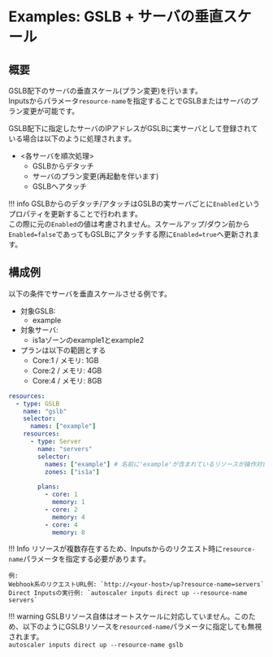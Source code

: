 # Examples: GSLB + サーバの垂直スケール

## 概要

GSLB配下のサーバの垂直スケール(プラン変更)を行います。  
Inputsからパラメータ`resource-name`を指定することでGSLBまたはサーバのプラン変更が可能です。  

GSLB配下に指定したサーバのIPアドレスがGSLBに実サーバとして登録されている場合は以下のように処理されます。  

- &lt;各サーバを順次処理&gt;
    - GSLBからデタッチ
    - サーバのプラン変更(再起動を伴います)   
    - GSLBへアタッチ

!!! info
    GSLBからのデタッチ/アタッチはGSLBの実サーバごとに`Enabled`というプロパティを更新することで行われます。  
    この際に元の`Enabled`の値は考慮されません。スケールアップ/ダウン前から`Enabled=false`であってもGSLBにアタッチする際に`Enabled=true`へ更新されます。  

## 構成例

以下の条件でサーバを垂直スケールさせる例です。

- 対象GSLB:
    - example
- 対象サーバ:
    - is1aゾーンのexample1とexample2
- プランは以下の範囲とする
    - Core:1 / メモリ:  1GB
    - Core:2 / メモリ:  4GB
    - Core:4 / メモリ:  8GB

```yaml
resources:
  - type: GSLB
    name: "gslb"
    selector:
      names: ["example"]
    resources:
      - type: Server
        name: "servers"
        selector:
          names: ["example"] # 名前に'example'が含まれているリソースが操作対象となる
          zones: ["is1a"]
          
        plans:
          - core: 1
            memory: 1
          - core: 2
            memory: 4
          - core: 4
            memory: 8
```

!!! Info
    リソースが複数存在するため、Inputsからのリクエスト時に`resource-name`パラメータを指定する必要があります。  
    
    例:  
    Webhook系のリクエストURL例: `http://<your-host>/up?resource-name=servers`  
    Direct Inputsの実行例: `autoscaler inputs direct up --resource-name servers`  

!!! warning
    GSLBリソース自体はオートスケールに対応していません。このため、以下のようにGSLBリソースを`resourced-name`パラメータに指定しても無視されます。  
    `autoscaler inputs direct up --resource-name gslb`  
